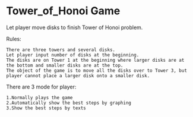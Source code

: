 # Tower_of_Honoi Game
 Let player move disks to finish Tower of Honoi problem.

Rules:

	There are three towers and several disks.
	Let player input number of disks at the beginning.
	The disks are on Tower 1 at the beginning where larger disks are at the bottom and smaller disks are at the top.
	The object of the game is to move all the disks over to Tower 3, but player cannot place a larger disk onto a smaller disk. 

There are 3 mode for player:

	1.Normally plays the game
	2.Automatically show the best steps by graphing
	3.Show the best steps by texts
